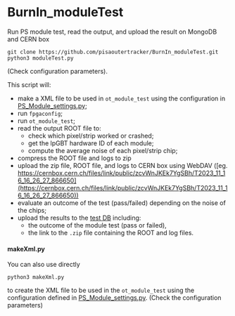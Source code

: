 # BurnIn_moduleTest
Run PS module test, read the output, and upload the result on MongoDB and CERN box

```
git clone https://github.com/pisaoutertracker/BurnIn_moduleTest.git
python3 moduleTest.py
```
(Check configuration parameters).

This script will:
- make a XML file to be used in `ot_module_test` using the configuration in [PS_Module_settings.py](PS_Module_settings.py);
- run `fpgaconfig`;
- run `ot_module_test`;
- read the output ROOT file to:
  - check which pixel/strip worked or crashed;
  - get the lpGBT hardware ID of each module;
  - compute the average noise of each pixel/strip chip;
- compress the ROOT file and logs to zip
- upload the zip file, ROOT file, and logs to CERN box using WebDAV ([eg. https://cernbox.cern.ch/files/link/public/zcvWnJKEk7YgSBh/T2023_11_16_16_26_27_866650](https://cernbox.cern.ch/files/link/public/zcvWnJKEk7YgSBh/T2023_11_16_16_26_27_866650))
- evaluate an outcome of the test (pass/failed) depending on the noise of the chips;
- upload the results to the [test DB](https://github.com/pisaoutertracker/testmongo) including:
  - the outcome of the module test (pass or failed),
  - the link to the `.zip` file containing the ROOT and log files.

#### makeXml.py
You can also use directly
```
python3 makeXml.py
```
to create the XML file to be used in the `ot_module_test` using the configuration defined in [PS_Module_settings.py](PS_Module_settings.py).
(Check the configuration parameters)
